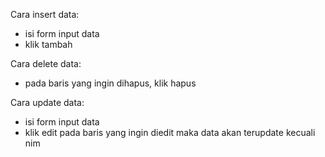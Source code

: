 Cara insert data:
- isi form input data
- klik tambah

Cara delete data:
- pada baris yang ingin dihapus, klik hapus

Cara update data:
- isi form input data
- klik edit pada baris yang ingin diedit maka data akan terupdate kecuali nim
